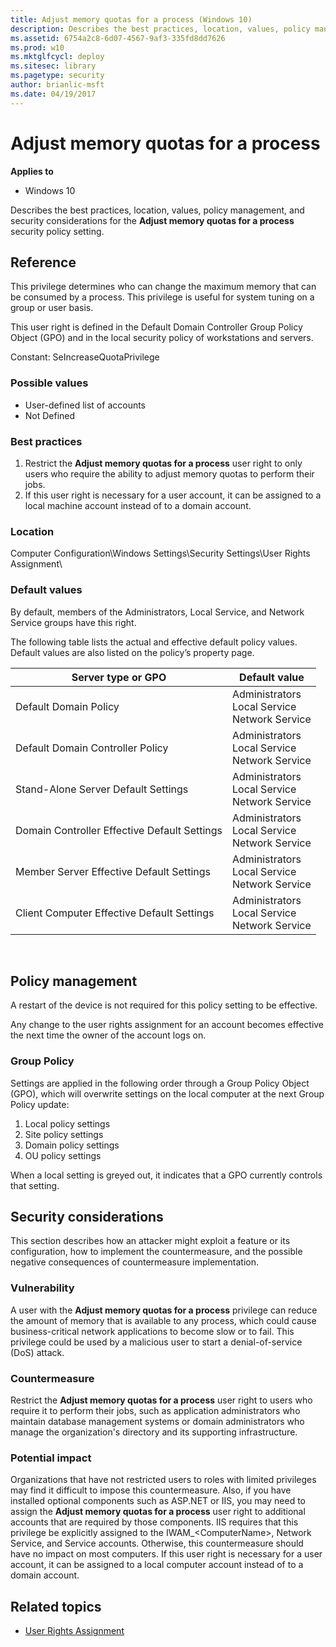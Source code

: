 ```yaml
---
title: Adjust memory quotas for a process (Windows 10)
description: Describes the best practices, location, values, policy management, and security considerations for the Adjust memory quotas for a process security policy setting.
ms.assetid: 6754a2c8-6d07-4567-9af3-335fd8dd7626
ms.prod: w10
ms.mktglfcycl: deploy
ms.sitesec: library
ms.pagetype: security
author: brianlic-msft
ms.date: 04/19/2017
---
```


# Adjust memory quotas for a process

**Applies to**
-   Windows 10

Describes the best practices, location, values, policy management, and security considerations for the **Adjust memory quotas for a process** security policy setting.

## Reference

This privilege determines who can change the maximum memory that can be consumed by a process. This privilege is useful for system tuning on a group or user basis.

This user right is defined in the Default Domain Controller Group Policy Object (GPO) and in the local security policy of workstations and servers.

Constant: SeIncreaseQuotaPrivilege

### Possible values

-   User-defined list of accounts
-   Not Defined

### Best practices

1.  Restrict the **Adjust memory quotas for a process** user right to only users who require the ability to adjust memory quotas to perform their jobs.
2.  If this user right is necessary for a user account, it can be assigned to a local machine account instead of to a domain account.

### Location

Computer Configuration\\Windows Settings\\Security Settings\\User Rights Assignment\\

### Default values

By default, members of the Administrators, Local Service, and Network Service groups have this right.

The following table lists the actual and effective default policy values. Default values are also listed on the policy’s property page.

| Server type or GPO | Default value | 
| - | - |
| Default Domain Policy | Administrators<br>Local Service<br>Network Service |
| Default Domain Controller Policy | Administrators<br>Local Service<br>Network Service |
| Stand-Alone Server Default Settings | Administrators<br>Local Service<br>Network Service |
| Domain Controller Effective Default Settings | Administrators<br>Local Service<br>Network Service |
| Member Server Effective Default Settings | Administrators<br>Local Service<br>Network Service |
| Client Computer Effective Default Settings | Administrators<br>Local Service<br>Network Service |
 
## Policy management

A restart of the device is not required for this policy setting to be effective.

Any change to the user rights assignment for an account becomes effective the next time the owner of the account logs on.

### Group Policy

Settings are applied in the following order through a Group Policy Object (GPO), which will overwrite settings on the local computer at the next Group Policy update:

1.  Local policy settings
2.  Site policy settings
3.  Domain policy settings
4.  OU policy settings

When a local setting is greyed out, it indicates that a GPO currently controls that setting.

## Security considerations

This section describes how an attacker might exploit a feature or its configuration, how to implement the countermeasure, and the possible negative consequences of countermeasure implementation.

### Vulnerability

A user with the **Adjust memory quotas for a process** privilege can reduce the amount of memory that is available to any process, which could cause business-critical network applications to become slow or to fail. This privilege could be used by a malicious user to start a denial-of-service (DoS) attack.

### Countermeasure

Restrict the **Adjust memory quotas for a process** user right to users who require it to perform their jobs, such as application administrators who maintain database management systems or domain administrators who manage the organization's directory and its supporting infrastructure.

### Potential impact

Organizations that have not restricted users to roles with limited privileges may find it difficult to impose this countermeasure. Also, if you have installed optional components such as ASP.NET or IIS, you may need to assign the **Adjust memory quotas for a process** user right to additional accounts that are required by those components. IIS requires that this privilege be explicitly assigned to the IWAM\_&lt;ComputerName&gt;, Network Service, and Service accounts. Otherwise, this countermeasure should have no impact on most computers. If this user right is necessary for a user account, it can be assigned to a local computer account instead of to a domain account.

## Related topics
- [User Rights Assignment](user-rights-assignment.md)
 
 
